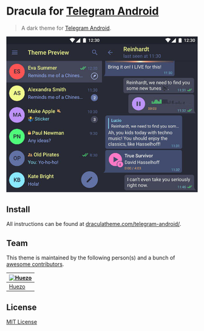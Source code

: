 # Dracula for [Telegram Android](https://play.google.com/store/apps/details?id=org.telegram.messenger)

> A dark theme for [Telegram Android](https://play.google.com/store/apps/details?id=org.telegram.messenger).

![Screenshot](./screenshot.png)

## Install

All instructions can be found at [draculatheme.com/telegram-android/](https://draculatheme.com/telegram-android/).

## Team

This theme is maintained by the following person(s) and a bunch of [awesome contributors](https://github.com/dracula/telegram-android/graphs/contributors).

[![Huezo](https://avatars0.githubusercontent.com/u/15940634?s=70)](https://github.com/huezo) |
--- |
[Huezo](https://github.com/huezo) |

## License

[MIT License](./LICENSE)